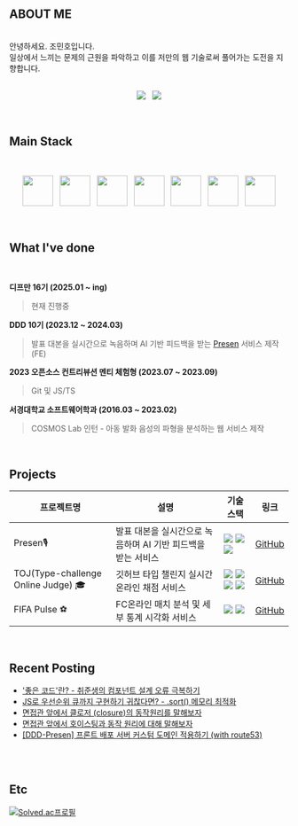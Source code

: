 <br />

## ABOUT ME


<br />
안녕하세요. 조민호입니다.
<br /> 일상에서 느끼는 문제의 근원을 파악하고 이를 저만의 웹 기술로써 풀어가는 도전을 지향합니다.

<br />
<br />

<p align="center">
  <a href="mailto:sunrise9612@gmail.com"><img src="https://img.shields.io/badge/Gmail-EA4335?style=for-the-badge&logo=Gmail&logoColor=white" /></a>  &nbsp; 
 <a href="https://velog.io/@minh0518/series/deepdive" target="_blank"><img src="https://img.shields.io/badge/Velog-20C997?style=for-the-badge&logo=Velog&logoColor=white" /></a>
</p>

<br />

## Main Stack
<br />


<p align="center">
  <img src="https://raw.githubusercontent.com/marwin1991/profile-technology-icons/refs/heads/main/icons/javascript.png" width="55"/> &nbsp;
    <img src="https://raw.githubusercontent.com/marwin1991/profile-technology-icons/refs/heads/main/icons/typescript.png" width="55"/> &nbsp;
    <img src="https://raw.githubusercontent.com/marwin1991/profile-technology-icons/refs/heads/main/icons/react.png" width="55"/> &nbsp;
    <img src="https://raw.githubusercontent.com/marwin1991/profile-technology-icons/refs/heads/main/icons/next_js.png" width="55"/> &nbsp;
    <img src="https://raw.githubusercontent.com/marwin1991/profile-technology-icons/refs/heads/main/icons/react_query.png" width="55"/> &nbsp;
    <img src="https://raw.githubusercontent.com/marwin1991/profile-technology-icons/refs/heads/main/icons/sass.png" width="55"/> &nbsp;
    <img src="https://raw.githubusercontent.com/marwin1991/profile-technology-icons/refs/heads/main/icons/git.png" width="55"/>
</p>

<br />

## What I've done

<br />

**디프만 16기 (2025.01 ~ ing)** <br />
   > 현재 진행중
    
**DDD 10기 (2023.12 ~ 2024.03)** <br />
  > 발표 대본을 실시간으로 녹음하며 AI 기반 피드백을 받는 [Presen](https://github.com/DDD-Community/DDD-10-KKEUNKKEUN-WEB) 서비스 제작 (FE)
     
**2023 오픈소스 컨트리뷰션 멘티 체험형 (2023.07 ~ 2023.09)** <br />
   > Git 및 JS/TS
     
**서경대학교 소프트웨어학과 (2016.03 ~ 2023.02)** <br />
  > COSMOS Lab 인턴 - 아동 발화 음성의 파형을 분석하는 웹 서비스 제작 


<br />

## Projects

| 프로젝트명     | 설명                                         | 기술 스택 | 링크 |
|----------------|----------------------------------------------|-----------|-------|
| Presen🎙️ | 발표 대본을 실시간으로 녹음하며 AI 기반 피드백을 받는 서비스 | <img src="https://img.shields.io/badge/TypeScript-3178C6?style=flat&logo=TypeScript&logoColor=white"/> <img src="https://img.shields.io/badge/Next.js-000000?style=flat&logo=Next.js&logoColor=white"/>  <img src="https://img.shields.io/badge/React Query-FF4154?style=flat&logo=React Query&logoColor=white"/>          | <a href="https://github.com/DDD-Community/DDD-10-KKEUNKKEUN-WEB">GitHub</a> |
| TOJ(Type-challenge Online Judge) 🎓       | 깃허브 타입 챌린지 실시간 온라인 채점 서비스 |  <img src="https://img.shields.io/badge/TypeScript-3178C6?style=flat&logo=TypeScript&logoColor=white"/> <img src="https://img.shields.io/badge/React-61DAFB?style=flat&logo=React&logoColor=white"/>  <img src="https://img.shields.io/badge/React Query-FF4154?style=flat&logo=React Query&logoColor=white"/>  <img src="https://img.shields.io/badge/🐻 Zustand-000000?style=flat&logo=Zustand&logoColor=white"/>      |  <a href="https://github.com/minh0518/minh0518/edit/main/README.md">GitHub</a>  |
| FIFA Pulse ⚽       | FC온라인 매치 분석 및 세부 통계 시각화 서비스                   |   <img src="https://img.shields.io/badge/TypeScript-3178C6?style=flat&logo=TypeScript&logoColor=white"/> <img src="https://img.shields.io/badge/React-61DAFB?style=flat&logo=React&logoColor=white"/>        | <a href="https://github.com/minh0518/FIFAPulse">GitHub</a>  |


<br />

## Recent Posting

- ['좋은 코드'란? - 취준생의 컴포넌트 설계 오류 극복하기](https://velog.io/@minh0518/%EC%A2%8B%EC%9D%80-%EC%BD%94%EB%93%9C%EB%9E%80-%EC%B7%A8%EC%A4%80%EC%83%9D%EC%9D%98-%EC%BB%B4%ED%8F%AC%EB%84%8C%ED%8A%B8-%EC%84%A4%EA%B3%84-%EC%98%A4%EB%A5%98-%EA%B7%B9%EB%B3%B5%ED%95%98%EA%B8%B0)
- [JS로 우선순위 큐까지 구현하기 귀찮다면? - .sort() 메모리 최적화](https://velog.io/@minh0518/JS%EB%A1%9C-%EC%9A%B0%EC%84%A0%EC%88%9C%EC%9C%84-%ED%81%90%EA%B9%8C%EC%A7%80-%EA%B5%AC%ED%98%84%ED%95%98%EA%B8%B0-%EA%B7%80%EC%B0%AE%EB%8B%A4)
- [면접관 앞에서 클로저 (closure)의 동작원리를 말해보자](https://velog.io/@minh0518/%EB%A9%B4%EC%A0%91%EA%B4%80-%EC%95%9E%EC%97%90%EC%84%9C-%ED%81%B4%EB%A1%9C%EC%A0%80-closure%EC%9D%98-%EB%8F%99%EC%9E%91%EC%9B%90%EB%A6%AC%EB%A5%BC-%EB%A7%90%ED%95%B4%EB%B3%B4%EC%9E%90)
- [면접관 앞에서 호이스팅과 동작 원리에 대해 말해보자](https://velog.io/@minh0518/%EB%A9%B4%EC%A0%91%EA%B4%80-%EC%95%9E%EC%97%90%EC%84%9C-%ED%98%B8%EC%9D%B4%EC%8A%A4%ED%8C%85%EA%B3%BC-%EB%8F%99%EC%9E%91-%EC%9B%90%EB%A6%AC%EC%97%90-%EB%8C%80%ED%95%B4-%EB%A7%90%ED%95%B4%EB%B3%B4%EC%9E%90)
- [[DDD-Presen] 프론트 배포 서버 커스텀 도메인 적용하기 (with route53)](https://velog.io/@minh0518/DDD-Presen-%ED%94%84%EB%A1%A0%ED%8A%B8-%EC%84%9C%EB%B2%84-%EB%B0%B0%ED%8F%AC-with-route53)

<br />
<br />

## Etc

[![Solved.ac프로필](http://mazassumnida.wtf/api/v2/generate_badge?boj=minh0518)](https://solved.ac/minh0518)

<br />
<br />
